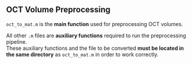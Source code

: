 ## OCT Volume Preprocessing

`oct_to_mat.m` is the **main function** used for preprocessing OCT volumes.

All other `.m` files are **auxiliary functions** required to run the preprocessing pipeline.  
These auxiliary functions and the file to be converted **must be located in the same directory** as `oct_to_mat.m` in order to work correctly.